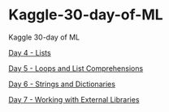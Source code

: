 # Kaggle-30-day-of-ML
Kaggle 30-day of ML

[Day 4 - Lists](https://www.notion.so/Day-4-Lists-9f981248f9cf49e8b394f4d1980f711f)

[Day 5 - Loops and List Comprehensions](https://www.notion.so/Day-5-Loops-and-List-Comprehensions-1fe01491a407460983532a1b1563a928)

[Day 6 - Strings and Dictionaries](https://www.notion.so/Day-6-Strings-and-Dictionaries-3e71de24de88461e9bc847b6c0905318)

[Day 7 - Working with External Libraries](https://www.notion.so/Day-7-Working-with-External-Libraries-f69d668f310244ac92c160c83443f464)






